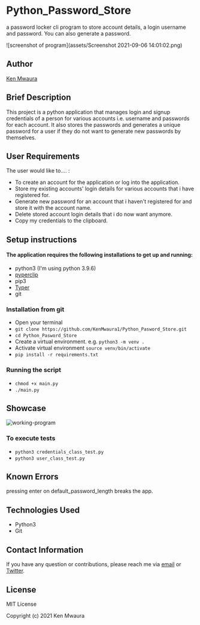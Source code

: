 # Python_Password_Store
a password locker cli program to store account details, a login username and password. You can also generate a password.

![screenshot of program](assets/Screenshot 2021-09-06 14:01:02.png)

## Author

[Ken Mwaura](https://github.com/KenMwaura1)

## Brief Description

This project is a python application that manages login and signup credentials of a person for various accounts i.e. username and passwords for each account. It also stores the passwords and generates a unique password for a user if they do not want to generate new passwords by themselves.

## User Requirements
The user would like to.... :
* To create an account for the application or log into the application.
* Store my existing accounts' login details for various accounts that i have registered for.
* Generate new password for an account that i haven't registered for and store it with the account name.
* Delete stored account login details that i do now want anymore.
* Copy my credentials to the clipboard.

## Setup instructions
#### The application requires the following installations to get up and running:
* python3 (I'm using python 3.9.6)
* [pyperclip](https://pypi.org/project/pyperclip/)
* pip3
* [Typer](https://typer.tiangolo.com/)
* git
### Installation from git 
* Open your terminal
* `git clone https://github.com/KenMwaura1/Python_Pasword_Store.git`
* `cd Python_Pasword_Store`
* Create a virtual environment. e.g. `python3 -m venv .`
* Activate virtual environment `source venv/bin/activate`
* `pip install -r requirements.txt`
### Running the script
* `chmod +x main.py`
* `./main.py`

## Showcase
![working-program](assets/python-password-2.gif)

### To execute tests 
* `python3 credentials_class_test.py`
* `python3 user_class_test.py`

## Known Errors
pressing enter on default_password_length breaks the app. 

## Technologies Used 
* Python3 
* Git

## Contact Information

If you have any question or contributions, please reach me via [email](kemwaura@gmail.com) or
[Twitter](https://twitter.com/Ken_Mwaura1).

## License

MIT License

Copyright (c) 2021 Ken Mwaura



